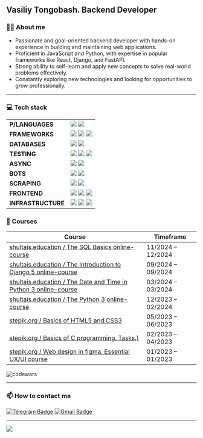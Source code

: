 ## Vasiliy Tongobash. Backend Developer
 
 ### 👩‍💻 About me
 
 - Passionate and goal-oriented backend developer with hands-on experience in building and maintaining web applications.  
 - Proficient in JavaScript and Python, with expertise in popular frameworks like React, Django, and FastAPI.  
 - Strong ability to self-learn and apply new concepts to solve real-world problems effectively.  
 - Constantly exploring new technologies and looking for opportunities to grow professionally.
 
 ---
 
 ### 💻 Tech stack  

<table>
  <tr>
    <td><b>P/LANGUAGES</b></td>
    <td>
      <img src="https://img.shields.io/badge/PHP-800000?style=for-the-badge&logo=php&logoColor=white"/>
      <img src="https://img.shields.io/badge/Python-800000?style=for-the-badge&logo=python&logoColor=white"/>
    </td>
  </tr>
  <tr>
    <td><b>FRAMEWORKS</b></td>
    <td>
      <img src="https://img.shields.io/badge/Django-A52A2A?style=for-the-badge&logo=django&logoColor=white"/>
      <img src="https://img.shields.io/badge/DRF-A52A2A?style=for-the-badge"/>
      <img src="https://img.shields.io/badge/FastAPI-A52A2A?style=for-the-badge&logo=fastapi&logoColor=white"/>
    </td>
  </tr>
  <tr>
    <td><b>DATABASES</b></td>
    <td>
      <img src="https://img.shields.io/badge/PostgreSQL-A0522D?style=for-the-badge&logo=PostgreSQL&logoColor=white"/>
      <img src="https://img.shields.io/badge/MySQL-A0522D?style=for-the-badge&logo=MySQL&logoColor=white"/>
    </td>
  </tr>
  <tr>
    <td><b>TESTING</b></td>
    <td>
      <img src="https://img.shields.io/badge/Pytest-8B4513?style=for-the-badge&logo=Pytest&logoColor=white"/>
      <img src="https://img.shields.io/badge/unittest-8B4513?style=for-the-badge&logo=unittest&logoColor=white"/>
      <img src="https://img.shields.io/badge/Postman-8B4513?style=for-the-badge&logo=postman&logoColor=white"/>
    </td>
  </tr>
  <tr>
    <td><b>ASYNC</b></td>
    <td>
      <img src="https://img.shields.io/badge/AsyncIO-D2691E?style=for-the-badge&logo=AsyncIO&logoColor=white"/>
      <img src="https://img.shields.io/badge/aiohttp-D2691E?style=for-the-badge&logo=aiohttp&logoColor=white"/>
    </td>
  </tr>
  <tr>
    <td><b>BOTS</b></td>
    <td>
      <img src="https://img.shields.io/badge/aiogram-CD853F?style=for-the-badge&logo=aiogram&logoColor=white"/>
      <img src="https://img.shields.io/badge/telethon-CD853F?style=for-the-badge&logo=telethon&logoColor=white"/>
    </td>
  </tr>
  <tr>
    <td><b>SCRAPING</b></td>
    <td>
      <img src="https://img.shields.io/badge/Selenium-B8860B?style=for-the-badge&logo=Selenium&logoColor=white"/>
      <img src="https://img.shields.io/badge/BEAUTIFUL SOUP-B8860B?style=for-the-badge"/>
    </td>
  </tr>
  <tr>
    <td><b>FRONTEND</b></td>
    <td>
      <img src="https://img.shields.io/badge/HTML5-96a4a5?style=for-the-badge&logo=HTML5&logoColor=white"/>
      <img src="https://img.shields.io/badge/CSS3-96a4a5?style=for-the-badge&logo=CSS3&logoColor=white"/>
      <img src="https://img.shields.io/badge/Bootstrap-96a4a5?style=for-the-badge&logo=Bootstrap&logoColor=white"/>
    </td>
  </tr>
  <tr>
    <td><b>INFRASTRUCTURE</b></td>
    <td>
      <img src="https://img.shields.io/badge/Git-9a7b4d?style=for-the-badge&logo=Git&logoColor=white"/>
      <img src="https://img.shields.io/badge/Docker-9a7b4d?style=for-the-badge&logo=Docker&logoColor=white"/>
      <img src="https://img.shields.io/badge/Linux-9a7b4d?style=for-the-badge&logo=Linux&logoColor=white"/>
    </td>
  </tr>
</table>

 
 ### 📑 Courses
 
 | Course                                                                                                                                        | Timeframe         |
 | ----------------------------------------------------------------------------------------------------------------------------------------------| ----------------- |
 | [shultais.education / The SQL Basics online-course](https://shultais.education/certificates/90fc6b53da1ffcb0e4d9e169e273e771/en)                                                                               | 11/2024 – 12/2024 |
 | [shultais.education / The Introduction to Django 5 online-course](https://shultais.education/certificates/5f642abd34b28f7f3e1167d4d6e3f4b1/en)                                                                               | 09/2024 – 09/2024 |
 | [shultais.education / The Date and Time in Python 3 online-course](https://shultais.education/certificates/1d47bcc8300c7f5d8280a3e9c1277533/en)                                                                               | 03/2024 – 03/2024 |
 | [shultais.education / The Python 3 online-course](https://shultais.education/certificates/d9f4121a550245ea34e90267b6852bed/en)                                                                               | 12/2023 – 02/2024 |
 | [stepik.org / Basics of HTML5 and CSS3](https://stepik.org/cert/2098378?lang=en)                                                                               |05/2023 – 06/2023 |
 | [stepik.org / Basics of C programming. Tasks.)](https://stepik.org/cert/2672369?lang=en)                                  | 02/2023 – 04/2023 |
 | [stepik.org / Web design in figma. Essential UX/UI course](https://stepik.org/cert/2716443?lang=en)                                                                               | 01/2023 – 01/2023 |

 
 ![codewars](https://www.codewars.com/users/TechWhiz/badges/large)
 

 ---
 
  ### :mailbox: How to contact me
 
[![Telegram Badge](https://img.shields.io/badge/-tongobash-blue?style=flat&logo=Telegram&logoColor=white)](https://t.me/VNTtel) 
[![Gmail Badge](https://img.shields.io/badge/-Gmail-red?style=flat&logo=Gmail&logoColor=white)](mailto:v.tonhobash@gmail.com) 
 
 ---
 [![](https://visitcount.itsvg.in/api?id=kooznitsa&label=Profile%20Views&color=9&icon=5&pretty=false)](https://visitcount.itsvg.in)
